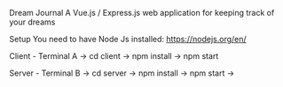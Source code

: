 Dream Journal
A Vue.js / Express.js web application for keeping track of your dreams

Setup
You need to have Node Js installed: https://nodejs.org/en/

Client - Terminal A ->
cd client ->
npm install ->
npm start


Server - Terminal B ->
cd server ->
npm install ->
npm start ->
